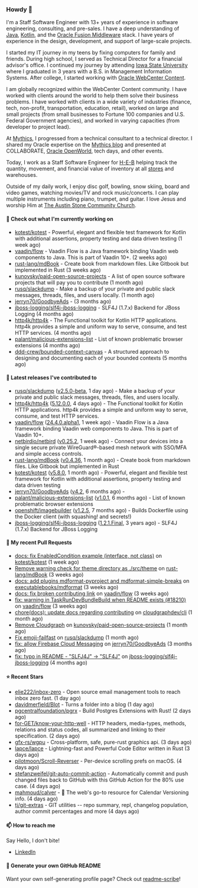 ### Howdy 👋

I'm a Staff Software Engineer with 13+ years of experience in software engineering, consulting, and pre-sales. I have a deep understanding of [Java](https://www.oracle.com/java/), [Kotlin](https://kotlinlang.org/), and the [Oracle Fusion Middleware](https://www.oracle.com/middleware/) stack. I have years of experience in the design, development, and support of large-scale projects.

I started my IT journey in my teens by fixing computers for family and friends. During high school, I served as Technical Director for a financial advisor's office. I continued my journey by attending [Iowa State University](https://www.iastate.edu/) where I graduated in 3 years with a B.S. in Management Information Systems. After college, I started working with [Oracle WebCenter Content](https://docs.oracle.com/en/middleware/webcenter/content/12.2.1.4/).

I am globally recognized within the WebCenter Content community. I have worked with clients around the world to help them solve their business problems. I have worked with clients in a wide variety of industries (finance, tech, non-profit, transportation, education, retail), worked on large and small projects (from small businesses to Fortune 100 companies and U.S. Federal Government agencies), and worked in varying capacities (from developer to project lead).

At [Mythics](https://www.mythics.com/), I progressed from a technical consultant to a technical director. I shared my Oracle expertise on the [Mythics blog](https://mythics.com/blog/) and presented at COLLABORATE, [Oracle OpenWorld](https://www.oracle.com/cloudworld/), tech days, and other events.

Today, I work as a Staff Software Engineer for [H-E-B](https://digital.heb.com/) helping track the quantity, movement, and financial value of inventory at all [stores](https://heb.com/store-locations) and warehouses.

Outside of my daily work, I enjoy disc golf, bowling, snow skiing, board and video games, watching movies/TV and rock music/concerts. I can play multiple instruments including piano, trumpet, and guitar. I love Jesus and worship Him at [The Austin Stone Community Church](https://austinstone.org/).

#### 👷 Check out what I'm currently working on

- [kotest/kotest](https://github.com/kotest/kotest) - Powerful, elegant and flexible test framework for Kotlin with additional assertions, property testing and data driven testing (1 week ago)
- [vaadin/flow](https://github.com/vaadin/flow) - Vaadin Flow is a Java framework binding Vaadin web components to Java. This is part of Vaadin 10&#43;. (2 weeks ago)
- [rust-lang/mdBook](https://github.com/rust-lang/mdBook) - Create book from markdown files. Like Gitbook but implemented in Rust (3 weeks ago)
- [kunovsky/paid-open-source-projects](https://github.com/kunovsky/paid-open-source-projects) - A list of open source software projects that will pay you to contribute  (1 month ago)
- [rusq/slackdump](https://github.com/rusq/slackdump) - Make a backup of your private and public slack messages, threads, files, and users locally. (1 month ago)
- [jerryn70/GoodbyeAds](https://github.com/jerryn70/GoodbyeAds) -  (3 months ago)
- [jboss-logging/slf4j-jboss-logging](https://github.com/jboss-logging/slf4j-jboss-logging) - SLF4J (1.7.x) Backend for JBoss Logging (4 months ago)
- [http4k/http4k](https://github.com/http4k/http4k) - The Functional toolkit for Kotlin HTTP applications. http4k provides a simple and uniform way to serve, consume, and test HTTP services. (4 months ago)
- [palant/malicious-extensions-list](https://github.com/palant/malicious-extensions-list) - List of known problematic browser extensions (4 months ago)
- [ddd-crew/bounded-context-canvas](https://github.com/ddd-crew/bounded-context-canvas) - A structured approach to designing and documenting each of your bounded contexts (5 months ago)

#### 🔭 Latest releases I've contributed to

- [rusq/slackdump](https://github.com/rusq/slackdump) ([v2.5.0-beta](https://github.com/rusq/slackdump/releases/tag/v2.5.0-beta), 1 day ago) - Make a backup of your private and public slack messages, threads, files, and users locally.
- [http4k/http4k](https://github.com/http4k/http4k) ([5.12.0.0](https://github.com/http4k/http4k/releases/tag/5.12.0.0), 4 days ago) - The Functional toolkit for Kotlin HTTP applications. http4k provides a simple and uniform way to serve, consume, and test HTTP services.
- [vaadin/flow](https://github.com/vaadin/flow) ([24.4.0.alpha1](https://github.com/vaadin/flow/releases/tag/24.4.0.alpha1), 1 week ago) - Vaadin Flow is a Java framework binding Vaadin web components to Java. This is part of Vaadin 10&#43;.
- [netbirdio/netbird](https://github.com/netbirdio/netbird) ([v0.25.2](https://github.com/netbirdio/netbird/releases/tag/v0.25.2), 1 week ago) - Connect your devices into a single secure private WireGuard®-based mesh network with SSO/MFA and simple access controls.
- [rust-lang/mdBook](https://github.com/rust-lang/mdBook) ([v0.4.36](https://github.com/rust-lang/mdBook/releases/tag/v0.4.36), 1 month ago) - Create book from markdown files. Like Gitbook but implemented in Rust
- [kotest/kotest](https://github.com/kotest/kotest) ([v5.8.0](https://github.com/kotest/kotest/releases/tag/v5.8.0), 1 month ago) - Powerful, elegant and flexible test framework for Kotlin with additional assertions, property testing and data driven testing
- [jerryn70/GoodbyeAds](https://github.com/jerryn70/GoodbyeAds) ([v4.2](https://github.com/jerryn70/GoodbyeAds/releases/tag/v4.2), 6 months ago) - 
- [palant/malicious-extensions-list](https://github.com/palant/malicious-extensions-list) ([v1.0.1](https://github.com/palant/malicious-extensions-list/releases/tag/v1.0.1), 6 months ago) - List of known problematic browser extensions
- [openshift/imagebuilder](https://github.com/openshift/imagebuilder) ([v1.2.5](https://github.com/openshift/imagebuilder/releases/tag/v1.2.5), 7 months ago) - Builds Dockerfile using the Docker client (with squashing! and secrets!)
- [jboss-logging/slf4j-jboss-logging](https://github.com/jboss-logging/slf4j-jboss-logging) ([1.2.1.Final](https://github.com/jboss-logging/slf4j-jboss-logging/releases/tag/1.2.1.Final), 3 years ago) - SLF4J (1.7.x) Backend for JBoss Logging

#### 🔨 My recent Pull Requests

- [docs: fix EnabledCondition example (interface, not class)](https://github.com/kotest/kotest/pull/3810) on [kotest/kotest](https://github.com/kotest/kotest) (1 week ago)
- [Remove warning check for theme directory as ./src/theme](https://github.com/rust-lang/mdBook/pull/2263) on [rust-lang/mdBook](https://github.com/rust-lang/mdBook) (3 weeks ago)
- [docs: add plugins mdformat-pyproject and mdformat-simple-breaks](https://github.com/executablebooks/mdformat/pull/418) on [executablebooks/mdformat](https://github.com/executablebooks/mdformat) (3 weeks ago)
- [docs: fix broken contributing link](https://github.com/vaadin/flow/pull/18236) on [vaadin/flow](https://github.com/vaadin/flow) (3 weeks ago)
- [fix: warning in TaskRunDevBundleBuild when README exists (#18210)](https://github.com/vaadin/flow/pull/18226) on [vaadin/flow](https://github.com/vaadin/flow) (3 weeks ago)
- [chore(docs): update docs regarding contributing](https://github.com/cloudgraphdev/cli/pull/120) on [cloudgraphdev/cli](https://github.com/cloudgraphdev/cli) (1 month ago)
- [Remove Cloudgraph](https://github.com/kunovsky/paid-open-source-projects/pull/6) on [kunovsky/paid-open-source-projects](https://github.com/kunovsky/paid-open-source-projects) (1 month ago)
- [Fix emoji-failfast](https://github.com/rusq/slackdump/pull/246) on [rusq/slackdump](https://github.com/rusq/slackdump) (1 month ago)
- [fix: allow Firebase Cloud Messaging](https://github.com/jerryn70/GoodbyeAds/pull/444) on [jerryn70/GoodbyeAds](https://github.com/jerryn70/GoodbyeAds) (3 months ago)
- [fix: typo in README - &#34;SLFJ4J&#34; -&gt; &#34;SLF4J&#34;](https://github.com/jboss-logging/slf4j-jboss-logging/pull/38) on [jboss-logging/slf4j-jboss-logging](https://github.com/jboss-logging/slf4j-jboss-logging) (4 months ago)

#### ⭐ Recent Stars

- [elie222/inbox-zero](https://github.com/elie222/inbox-zero) - Open source email management tools to reach inbox zero fast. (1 day ago)
- [davidmerfield/Blot](https://github.com/davidmerfield/Blot) - Turns a folder into a blog (1 day ago)
- [pgcentralfoundation/pgrx](https://github.com/pgcentralfoundation/pgrx) - Build Postgres Extensions with Rust! (2 days ago)
- [for-GET/know-your-http-well](https://github.com/for-GET/know-your-http-well) - HTTP headers, media-types, methods, relations and status codes, all summarized and linking to their specification. (2 days ago)
- [gfx-rs/wgpu](https://github.com/gfx-rs/wgpu) - Cross-platform, safe, pure-rust graphics api. (3 days ago)
- [lapce/lapce](https://github.com/lapce/lapce) - Lightning-fast and Powerful Code Editor written in Rust (3 days ago)
- [pilotmoon/Scroll-Reverser](https://github.com/pilotmoon/Scroll-Reverser) - Per-device scrolling prefs on macOS. (4 days ago)
- [stefanzweifel/git-auto-commit-action](https://github.com/stefanzweifel/git-auto-commit-action) - Automatically commit and push changed files back to GitHub with this GitHub Action for the 80% use case. (4 days ago)
- [mahmoud/calver](https://github.com/mahmoud/calver) - 📅 The web&#39;s go-to resource for Calendar Versioning info. (4 days ago)
- [tj/git-extras](https://github.com/tj/git-extras) - GIT utilities -- repo summary, repl, changelog population, author commit percentages and more (4 days ago)

#### 📫 How to reach me

Say Hello, I don't bite!

- [LinkedIn](https://www.linkedin.com/in/jonathanhult/)

#### 📖 Generate your own GitHub README

Want your own self-generating profile page? Check out [readme-scribe](https://github.com/muesli/readme-scribe)!
